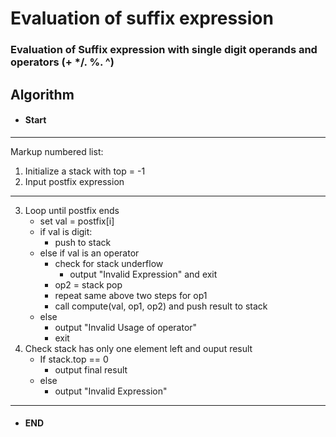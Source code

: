 # Evaluation of suffix expression

### Evaluation of Suffix expression with single digit operands and operators (+ */. %. ^)

## Algorithm

- #### Start
---
Markup numbered list:
1. Initialize a stack with top = -1
2. Input postfix expression
---
3. Loop until postfix ends
    - set val = postfix[i]
    -  if val is digit:
        - push to stack
    - else if val is an operator
        - check for stack underflow
            - output "Invalid Expression" and exit
        - op2 = stack pop
        - repeat same above two steps for op1
        - call compute(val, op1, op2) and   push result to stack
    - else
        - output "Invalid Usage of operator"
        - exit
4. Check stack has only one element left and ouput result
    - If stack.top == 0
        - output final result
    - else
        - output "Invalid Expression"

---
- #### END